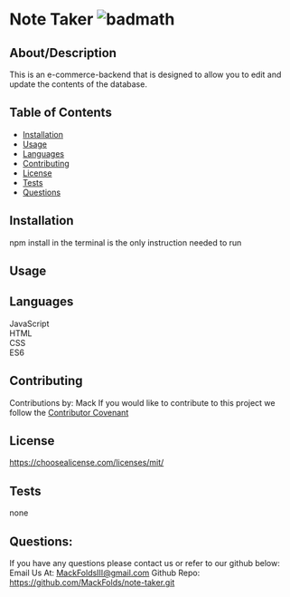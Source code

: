   # Note Taker ![badmath](https://img.shields.io/badge/license-MIT-blue)
  ## About/Description
  This is an e-commerce-backend that is designed to allow you to edit and update the contents of the database.
  ## Table of Contents
  * [Installation](#installation)
  * [Usage](#usage)
  * [Languages](#languages)
  * [Contributing](#contributing)
  * [License](#license)
  * [Tests](#tests)
  * [Questions](#questions)
  
  ## Installation
  npm install in the terminal is the only instruction needed to run
  ## Usage
  ## Languages
  JavaScript<br>HTML<br>CSS<br>ES6
  ## Contributing
  Contributions by: Mack
  If you would like to contribute to this project we follow the [Contributor Covenant](https://www.contributor-covenant.org/)
  ## License
  https://choosealicense.com/licenses/mit/
  ## Tests
  none
  ## Questions:
  If you have any questions please contact us or refer to our github below:
  Email Us At: MackFoldsIII@gmail.com
  Github Repo: https://github.com/MackFolds/note-taker.git
